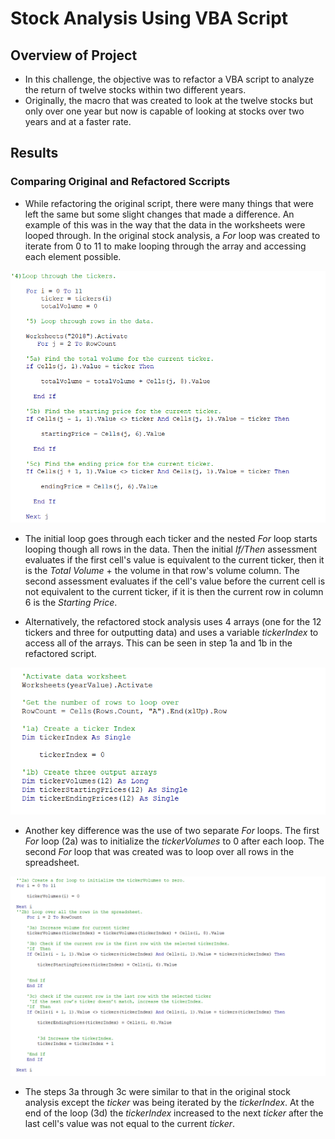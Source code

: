 # Stock Analysis Using VBA Script

## Overview of Project
- In this challenge, the objective was to refactor a VBA script to analyze the return of twelve stocks within two different years. 
- Originally, the macro that was created to look at the twelve stocks but only over one year but now is capable of looking at stocks over two years and at a faster rate. 

	
## Results

### Comparing Original and Refactored Sccripts

- While refactoring the original script, there were many things that were left the same but some slight changes that made a difference. 
An example of this was in the way that the data in the worksheets were looped through.
In the original stock analysis, a *For* loop was created to iterate from 0 to 11 to make looping through the array and accessing each element possible.

![Original_Steps4and5.png](https://github.com/Paul-Lecander/stock-analysis/blob/main/Original_Steps4and5.png) 

- The initial loop goes through each ticker and the nested *For* loop starts looping though all rows in the data. 
Then the initial *If/Then* assessment evaluates if the first cell's value is equivalent to the current ticker, then it is the *Total Volume* + the volume in that row's volume column. 
The second assessment evaluates if the cell's value before the current cell is not equivalent to the current ticker, if it is then the current row in column 6 is the *Starting Price*. 

- Alternatively, the refactored stock analysis uses 4 arrays (one for the 12 tickers and three for outputting data) and uses a variable *tickerIndex* to access all of the arrays. This can be seen in step 1a and 1b in the refactored script.

![Refactor_IndexandArrays.png](https://github.com/Paul-Lecander/stock-analysis/blob/main/Refactor_IndexandArrays.png)

- Another key difference was the use of two separate *For* loops. The first *For* loop (2a) was to initialize the *tickerVolumes* to 0 after each loop. The second *For* loop that was created was to loop over all rows in the spreadsheet.

![Refactor_Steps2to3.png](https://github.com/Paul-Lecander/stock-analysis/blob/main/Refactor_Steps2to3.png)

- The steps 3a through 3c were similar to that in the original stock analysis except the *ticker* was being iterated by the *tickerIndex*. At the end of the loop (3d) the *tickerIndex* increased to the next *ticker* after the last cell's value was not equal to the current *ticker*.
